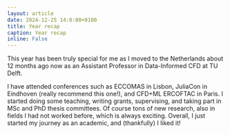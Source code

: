 ```yaml
---
layout: article
date: 2024-12-25 14:0:00+0100
title: Year recap
caption: Year recap
inline: False
---
```


This year has been truly special for me as I moved to the Netherlands about 12 months ago now as an Assistant Professor in Data-Informed CFD at TU Delft.

I have attended conferences such as ECCOMAS in Lisbon, JuliaCon in Eindhoven (really recommend this one!), and CFD+ML ERCOFTAC in Paris. I started doing some teaching, writing grants, supervising, and taking part in MSc and PhD thesis committees. Of course tons of new research, also in fields I had not worked before, which is always exciting. Overall, I just started my journey as an academic, and (thankfully) I liked it!